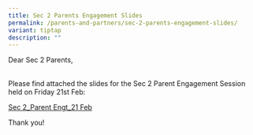 ```yaml
---
title: Sec 2 Parents Engagement Slides
permalink: /parents-and-partners/sec-2-parents-engagement-slides/
variant: tiptap
description: ""
---
```

<p>Dear Sec 2 Parents,</p>
<p>
<br>Please find attached the slides for the Sec 2 Parent Engagement Session
held on Friday 21st Feb:</p>
<p><a href="/files/Sec_2_Parent_Engt_21_Feb_2025_V1.pdf" rel="noopener nofollow" target="_blank">Sec 2_Parent Engt_21 Feb</a>
</p>
<p>Thank you!</p>